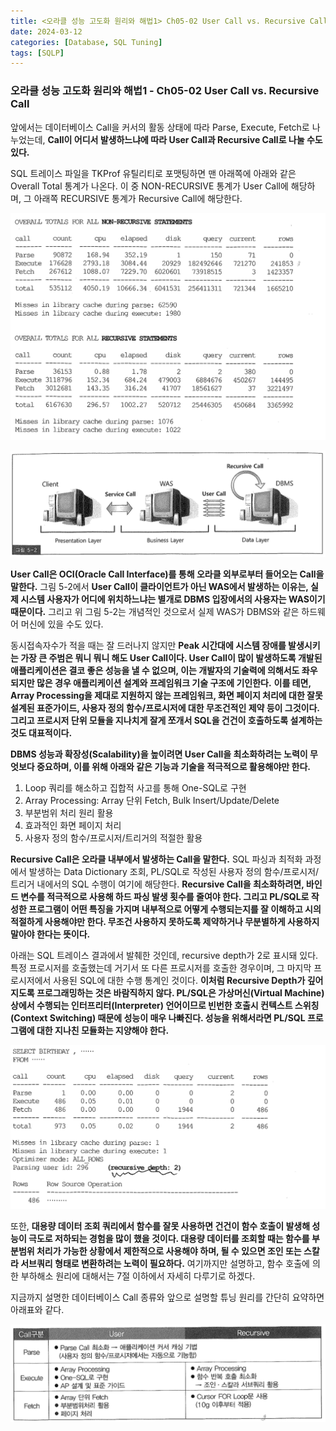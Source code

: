 ```yaml
---
title: <오라클 성능 고도화 원리와 해법1> Ch05-02 User Call vs. Recursive Call
date: 2024-03-12
categories: [Database, SQL Tuning]
tags: [SQLP]
---
```


### 오라클 성능 고도화 원리와 해법1 - Ch05-02 User Call vs. Recursive Call

앞에서는 데이터베이스 Call을 커서의 활동 상태에 따라 Parse, Execute, Fetch로 나누었는데, **Call이 어디서 발생하느냐에 따라 User Call과 Recursive Call로 나눌 수도 있다.**

SQL 트레이스 파일을 TKProf 유틸리티로 포맷팅하면 맨 아래쪽에 아래와 같은 Overall Total 통계가 나온다. 이 중 NON-RECURSIVE 통계가 User Call에 해당하며, 그 아래쪽 RECURSIVE 통계가 Recursive Call에 해당한다.

![](/assets/images/sqlp/sqlp1-05-02-statistics1.png)

![](/assets/images/sqlp/sqlp1-05-02-img5-2.png)

**User Call은 OCI(Oracle Call Interface)를 통해 오라클 외부로부터 들어오는 Call을 말한다.** 그림 5-2에서 **User Call이 클라이언트가 아닌 WAS에서 발생하는 이유는, 실제 시스템 사용자가 어디에 위치하느냐는 별개로 DBMS 입장에서의 사용자는 WAS이기 때문이다.** 그리고 위 그림 5-2는 개념적인 것으로서 실제 WAS가 DBMS와 같은 하드웨어 머신에 있을 수도 있다.

동시접속자수가 적을 때는 잘 드러나지 않지만 **Peak 시간대에 시스템 장애를 발생시키는 가장 큰 주범은 뭐니 뭐니 해도 User Call이다. User Call이 많이 발생하도록 개발된 애플리케이션은 결코 좋은 성능을 낼 수 없으며, 이는 개발자의 기술력에 의해서도 좌우되지만 많은 경우 애플리케이션 설계와 프레임워크 기술 구조에 기인한다.** **이를 테면, Array Processing을 제대로 지원하지 않는 프레임워크, 화면 페이지 처리에 대한 잘못 설계된 표준가이드, 사용자 정의 함수/프로시저에 대한 무조건적인 제약 등이 그것이다. 그리고 프로시저 단위 모듈을 지나치게 잘게 쪼개서 SQL을 건건이 호출하도록 설계하는 것도 대표적이다.**

**DBMS 성능과 확장성(Scalability)을 높이려면 User Call을 최소화하려는 노력이 무엇보다 중요하며, 이를 위해 아래와 같은 기능과 기술을 적극적으로 활용해야만 한다.**

1. Loop 쿼리를 해소하고 집합적 사고를 통해 One-SQL로 구현
2. Array Processing: Array 단위 Fetch, Bulk Insert/Update/Delete
3. 부분범위 처리 원리 활용
4. 효과적인 화면 페이지 처리
5. 사용자 정의 함수/프로시저/트리거의 적절한 활용

**Recursive Call은 오라클 내부에서 발생하는 Call을 말한다.** SQL 파싱과 최적화 과정에서 발생하는 Data Dictionary 조회, PL/SQL로 작성된 사용자 정의 함수/프로시저/트리거 내에서의 SQL 수행이 여기에 해당한다. **Recursive Call을 최소화하려면, 바인드 변수를 적극적으로 사용해 하드 파싱 발생 횟수를 줄여야 한다. 그리고 PL/SQL로 작성한 프로그램이 어떤 특징을 가지며 내부적으로 어떻게 수행되는지를 잘 이해하고 시의적절하게 사용해야만 한다. 무조건 사용하지 못하도록 제약하거나 무분별하게 사용하지 말아야 한다는 뜻이다.**

아래는 SQL 트레이스 결과에서 발췌한 것인데, recursive depth가 2로 표시돼 있다. 특정 프로시저를 호출했는데 거기서 또 다른 프로시저를 호출한 경우이며, 그 마지막 프로시저에서 사용된 SQL에 대한 수행 통계인 것이다. **이처럼 Recursive Depth가 깊어지도록 프로그래밍하는 것은 바람직하지 않다. PL/SQL은 가상머신(Virtual Machine) 상에서 수행되는 인터프리터(Interpreter) 언어이므로 빈번한 호출시 컨텍스트 스위칭(Context Switching) 때문에 성능이 매우 나빠진다. 성능을 위해서라면 PL/SQL 프로그램에 대한 지나친 모듈화는 지양해야 한다.**

![](/assets/images/sqlp/sqlp1-05-02-statistics2.png)

또한, **대용량 데이터 조회 쿼리에서 함수를 잘못 사용하면 건건이 함수 호출이 발생해 성능이 극도로 저하되는 경험을 많이 했을 것이다. 대용량 데이터를 조회할 때는 함수를 부분범위 처리가 가능한 상황에서 제한적으로 사용해야 하며, 될 수 있으면 조인 또는 스칼라 서브쿼리 형태로 변환하려는 노력이 필요하다.** 여기까지만 설명하고, 함수 호출에 의한 부하해소 원리에 대해서는 7절 이하에서 자세히 다루기로 하겠다.

지금까지 설명한 데이터베이스 Call 종류와 앞으로 설명할 튜닝 원리를 간단히 요약하면 아래표와 같다.

![](/assets/images/sqlp/sqlp1-05-02-table1.png)
